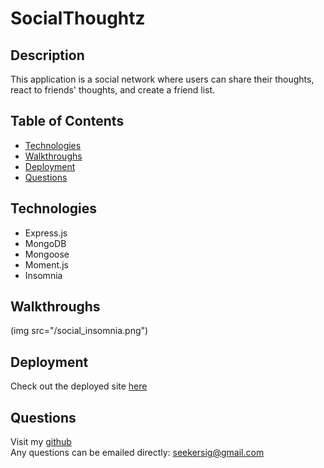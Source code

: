 # SocialThoughtz

## Description
This application is a social network where users can share their thoughts, react to friends' thoughts, and create a friend list. 

## Table of Contents
* [Technologies](#technologies)
* [Walkthroughs](#walkthroughs)
* [Deployment](#deployment)
* [Questions](#questions)

## Technologies
* Express.js
* MongoDB
* Mongoose
* Moment.js
* Insomnia

## Walkthroughs

(img src="/social_insomnia.png")

## Deployment
Check out the deployed site [here](https://github.com/sidoniag/socialthoughtz)

## Questions
Visit my [github](https://github.com/sidoniag)<br>
Any questions can be emailed directly: <seekersig@gmail.com>